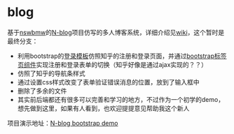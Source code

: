 # blog
基于[nswbmw](https://github.com/nswbmw)的[N-blog](https://github.com/nswbmw/N-blog/wiki)项目仿写的多人博客系统，详细介绍见[wiki](https://github.com/seed-fe/blog/wiki)，这个暂时是最终分支：
* 利用bootstrap的[登录模板](http://v3.bootcss.com/examples/signin/)仿照知乎的注册和登录页面，并通过[bootstrap标签页组件](http://v3.bootcss.com/components/#nav-tabs)实现注册和登录表单的切换（知乎好像是通过ajax实现的？？）
* 仿照了知乎的导航条样式
* 通过设置css样式改变了表单验证错误消息的位置，放到了输入框中
* 删除了多余的文件
* 其实前后端都还有很多可以完善和学习的地方，不过作为一个初学的demo，想先做到这里，如果有人看到，也欢迎提提意见帮助我这个新人

项目演示地址：[N-blog bootstrap demo](https://demo-bootstrap-blog.herokuapp.com/index)
